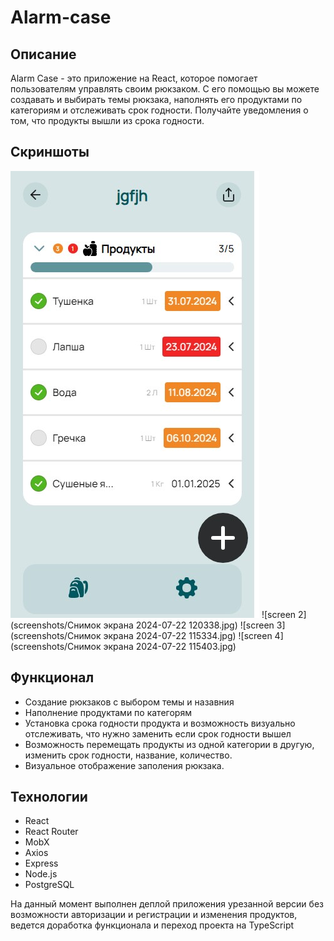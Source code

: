 # Alarm-case

## Описание

Alarm Case - это приложение на React, которое помогает пользователям управлять своим рюкзаком. С его помощью вы можете создавать и выбирать темы рюкзака, наполнять его продуктами по категориям и отслеживать срок годности. Получайте уведомления о том, что продукты вышли из срока годности. 

## Скриншоты
![screen 1](https://github.com/veryGoodOffDev/alarm-case/blob/master/screenshots/Снимок%20экрана%202024-07-22%20120338.jpg)
![screen 2](screenshots/Снимок экрана 2024-07-22 120338.jpg)
![screen 3](screenshots/Снимок экрана 2024-07-22 115334.jpg)
![screen 4](screenshots/Снимок экрана 2024-07-22 115403.jpg)

## Функционал
 - Создание рюкзаков с выбором темы и назавния
 - Наполнение продуктами по категорям
 - Установка срока годности продукта и возможность визуально отслеживать, что нужно заменить если срок годности вышел
 - Возможность перемещать продукты из одной категории в другую, изменить срок годности, название, количество.
 - Визуальное отображение заполения рюкзака.

## Технологии
 - React
 - React Router
 - MobX
 - Axios
 - Express
 - Node.js
 - PostgreSQL

На данный момент выполнен деплой приложения урезанной версии без возможности авторизации и регистрации и изменения продуктов, ведется доработка функционала и переход проекта на TypeScript
